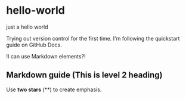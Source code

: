 # hello-world
just a hello world

Trying out version control for the first time.
I'm following the quickstart guide on GitHub Docs.

!I can use Markdown elements?!
## Markdown guide (This is level 2 heading)

Use **two stars** (**) to create emphasis.
